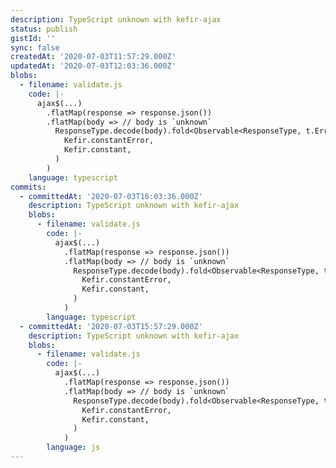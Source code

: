 ```yaml
---
description: TypeScript unknown with kefir-ajax
status: publish
gistId: ''
sync: false
createdAt: '2020-07-03T11:57:29.000Z'
updatedAt: '2020-07-03T12:03:36.000Z'
blobs:
  - filename: validate.js
    code: |-
      ajax$(...)
        .flatMap(response => response.json())
        .flatMap(body => // body is `unknown`
          ResponseType.decode(body).fold<Observable<ResponseType, t.Error>>(
            Kefir.constantError,
            Kefir.constant,
          )
        )
    language: typescript
commits:
  - committedAt: '2020-07-03T16:03:36.000Z'
    description: TypeScript unknown with kefir-ajax
    blobs:
      - filename: validate.js
        code: |-
          ajax$(...)
            .flatMap(response => response.json())
            .flatMap(body => // body is `unknown`
              ResponseType.decode(body).fold<Observable<ResponseType, t.Error>>(
                Kefir.constantError,
                Kefir.constant,
              )
            )
        language: typescript
  - committedAt: '2020-07-03T15:57:29.000Z'
    description: TypeScript unknown with kefir-ajax
    blobs:
      - filename: validate.js
        code: |-
          ajax$(...)
            .flatMap(response => response.json())
            .flatMap(body => // body is `unknown`
              ResponseType.decode(body).fold<Observable<ResponseType, t.Error>>(
                Kefir.constantError,
                Kefir.constant,
              )
            )
        language: js
---
```


